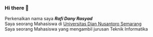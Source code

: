 ### Hi there 👋

Perkenalkan nama saya ***Rafi Dany Rasyad***\
Saya seorang Mahasiswa di [Universitas Dian Nusantoro Semarang](https://www.dinus.ac.id/)\
Saya seorang Mahasiswa yang mengambil jurusan Teknik Informatika
